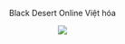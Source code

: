 <p align="center">
Black Desert Online Việt hóa
</p>

<p align="center">
  <img width="" height="" src="https://i.imgur.com/yTBf0b4.png">
</p>


